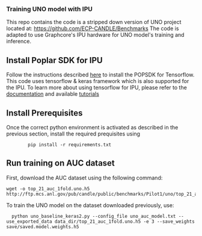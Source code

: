 ### Training UNO model with IPU
This repo contains the code is a stripped down version of UNO project located at: https://github.com/ECP-CANDLE/Benchmarks
The code is adapted to use Graphcore's IPU hardware for UNO model's training and inference.

## Install Poplar SDK for IPU
Follow the instructions described [here](https://docs.graphcore.ai/projects/ipu-pod-getting-started/en/latest/installation.html#sdk-installation) to install the POPSDK for Tensorflow. This code uses tensorflow & keras framework which is also supported for the IPU. To learn more about using tensorflow for IPU, please refer to the [documentation](https://docs.graphcore.ai/projects/tensorflow-user-guide/en/latest/index.html) and available [tutorials](https://github.com/graphcore/tutorials/tree/master/tutorials/tensorflow2)

## Install Prerequisites
Once the correct python environment is activated as described in the previous section, install the required prequisites using
```
        pip install -r requirements.txt
```
## Run training on AUC dataset

First, download the AUC dataset using the following command:
```
wget -o top_21_auc_1fold.uno.h5 http://ftp.mcs.anl.gov/pub/candle/public/benchmarks/Pilot1/uno/top_21_auc_1fold.uno.h5
```
To train the UNO model on the dataset downloaded previously, use:
```
  python uno_baseline_keras2.py --config_file uno_auc_model.txt --use_exported_data data_dir/top_21_auc_1fold.uno.h5 -e 3 --save_weights save/saved.model.weights.h5
```
